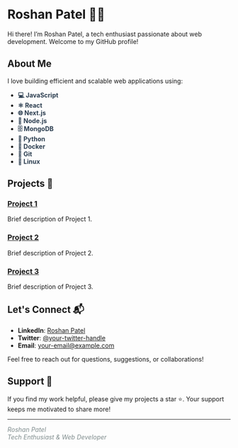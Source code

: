 # Roshan Patel 👨‍💻

Hi there! I’m Roshan Patel, a tech enthusiast passionate about web development. Welcome to my GitHub profile!

## About Me

I love building efficient and scalable web applications using:

- <span style="font-weight: bold; color: #2C3E50;">💻 JavaScript</span>
- <span style="font-weight: bold; color: #2C3E50;">⚛️ React</span>
- <span style="font-weight: bold; color: #2C3E50;">🌐 Next.js</span>
- <span style="font-weight: bold; color: #2C3E50;">🚀 Node.js</span>
- <span style="font-weight: bold; color: #2C3E50;">🗄️ MongoDB</span>
- <span style="font-weight: bold; color: #2C3E50;">🐍 Python</span>
- <span style="font-weight: bold; color: #2C3E50;">🐳 Docker</span>
- <span style="font-weight: bold; color: #2C3E50;">🔧 Git</span>
- <span style="font-weight: bold; color: #2C3E50;">🐧 Linux</span>

## Projects 🚀

### [Project 1](link-to-project)

Brief description of Project 1.

### [Project 2](link-to-project)

Brief description of Project 2.

### [Project 3](link-to-project)

Brief description of Project 3.

## Let's Connect 📬

- **LinkedIn**: [Roshan Patel](your-linkedin-profile)
- **Twitter**: [@your-twitter-handle](https://twitter.com/your-twitter-handle)
- **Email**: [your-email@example.com](mailto:your-email@example.com)

Feel free to reach out for questions, suggestions, or collaborations!

## Support 🙌

If you find my work helpful, please give my projects a star ⭐. Your support keeps me motivated to share more!

---

<span style="font-style: italic; color: #7F8C8D;">Roshan Patel</span><br>
<span style="font-style: italic; color: #7F8C8D;">Tech Enthusiast & Web Developer</span>

